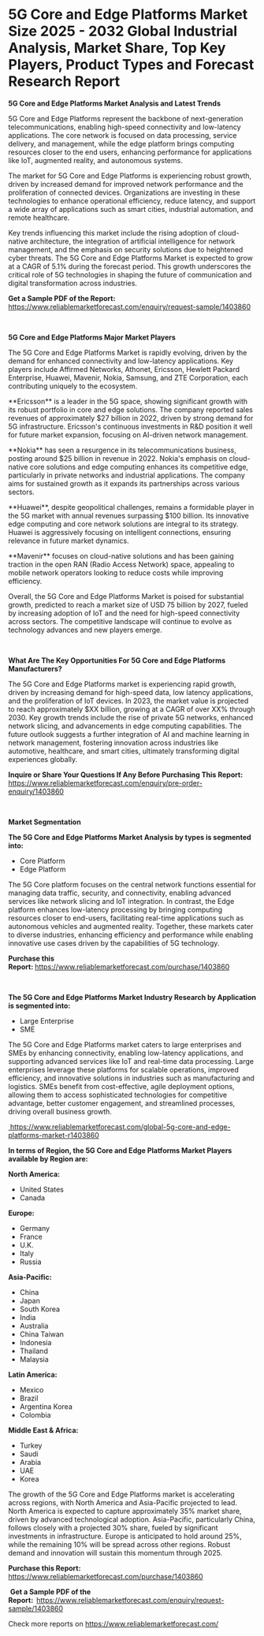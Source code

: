 <p><h1>5G Core and Edge Platforms Market Size 2025 - 2032 Global Industrial Analysis, Market Share, Top Key Players, Product Types and Forecast Research Report</h1></p><p><strong>5G Core and Edge Platforms Market Analysis and Latest Trends</strong></p>
<p><p>5G Core and Edge Platforms represent the backbone of next-generation telecommunications, enabling high-speed connectivity and low-latency applications. The core network is focused on data processing, service delivery, and management, while the edge platform brings computing resources closer to the end users, enhancing performance for applications like IoT, augmented reality, and autonomous systems.</p><p>The market for 5G Core and Edge Platforms is experiencing robust growth, driven by increased demand for improved network performance and the proliferation of connected devices. Organizations are investing in these technologies to enhance operational efficiency, reduce latency, and support a wide array of applications such as smart cities, industrial automation, and remote healthcare.</p><p>Key trends influencing this market include the rising adoption of cloud-native architecture, the integration of artificial intelligence for network management, and the emphasis on security solutions due to heightened cyber threats. The 5G Core and Edge Platforms Market is expected to grow at a CAGR of 5.1% during the forecast period. This growth underscores the critical role of 5G technologies in shaping the future of communication and digital transformation across industries.</p></p>
<p><strong>Get a Sample PDF of the Report:&nbsp;</strong> <a href="https://www.reliablemarketforecast.com/enquiry/request-sample/1403860?utm_campaign=1134&utm_medium=2&utm_source=Github&utm_content=ia&utm_term=13012025&utm_id=5g-core-and-edge-platforms">https://www.reliablemarketforecast.com/enquiry/request-sample/1403860</a></p>
<p>&nbsp;</p>
<p><strong>5G Core and Edge Platforms Major Market Players</strong></p>
<p><p>The 5G Core and Edge Platforms Market is rapidly evolving, driven by the demand for enhanced connectivity and low-latency applications. Key players include Affirmed Networks, Athonet, Ericsson, Hewlett Packard Enterprise, Huawei, Mavenir, Nokia, Samsung, and ZTE Corporation, each contributing uniquely to the ecosystem.</p><p>**Ericsson** is a leader in the 5G space, showing significant growth with its robust portfolio in core and edge solutions. The company reported sales revenues of approximately $27 billion in 2022, driven by strong demand for 5G infrastructure. Ericsson's continuous investments in R&D position it well for future market expansion, focusing on AI-driven network management.</p><p>**Nokia** has seen a resurgence in its telecommunications business, posting around $25 billion in revenue in 2022. Nokia's emphasis on cloud-native core solutions and edge computing enhances its competitive edge, particularly in private networks and industrial applications. The company aims for sustained growth as it expands its partnerships across various sectors.</p><p>**Huawei**, despite geopolitical challenges, remains a formidable player in the 5G market with annual revenues surpassing $100 billion. Its innovative edge computing and core network solutions are integral to its strategy. Huawei is aggressively focusing on intelligent connections, ensuring relevance in future market dynamics.</p><p>**Mavenir** focuses on cloud-native solutions and has been gaining traction in the open RAN (Radio Access Network) space, appealing to mobile network operators looking to reduce costs while improving efficiency. </p><p>Overall, the 5G Core and Edge Platforms Market is poised for substantial growth, predicted to reach a market size of USD 75 billion by 2027, fueled by increasing adoption of IoT and the need for high-speed connectivity across sectors. The competitive landscape will continue to evolve as technology advances and new players emerge.</p></p>
<p>&nbsp;</p>
<p><strong>What Are The Key Opportunities For 5G Core and Edge Platforms Manufacturers?</strong></p>
<p><p>The 5G Core and Edge Platforms market is experiencing rapid growth, driven by increasing demand for high-speed data, low latency applications, and the proliferation of IoT devices. In 2023, the market value is projected to reach approximately $XX billion, growing at a CAGR of over XX% through 2030. Key growth trends include the rise of private 5G networks, enhanced network slicing, and advancements in edge computing capabilities. The future outlook suggests a further integration of AI and machine learning in network management, fostering innovation across industries like automotive, healthcare, and smart cities, ultimately transforming digital experiences globally.</p></p>
<p><strong>Inquire or Share Your Questions If Any Before Purchasing This Report:</strong> <a href="https://www.reliablemarketforecast.com/enquiry/pre-order-enquiry/1403860?utm_campaign=1134&utm_medium=2&utm_source=Github&utm_content=ia&utm_term=13012025&utm_id=5g-core-and-edge-platforms">https://www.reliablemarketforecast.com/enquiry/pre-order-enquiry/1403860</a></p>
<p>&nbsp;</p>
<p><strong>Market Segmentation</strong></p>
<p><strong>The 5G Core and Edge Platforms Market Analysis by types is segmented into:</strong></p>
<p><ul><li>Core Platform</li><li>Edge Platform</li></ul></p>
<p><p>The 5G Core platform focuses on the central network functions essential for managing data traffic, security, and connectivity, enabling advanced services like network slicing and IoT integration. In contrast, the Edge platform enhances low-latency processing by bringing computing resources closer to end-users, facilitating real-time applications such as autonomous vehicles and augmented reality. Together, these markets cater to diverse industries, enhancing efficiency and performance while enabling innovative use cases driven by the capabilities of 5G technology.</p></p>
<p><strong>Purchase this Report:&nbsp;</strong><a href="https://www.reliablemarketforecast.com/purchase/1403860?utm_campaign=1134&utm_medium=2&utm_source=Github&utm_content=ia&utm_term=13012025&utm_id=5g-core-and-edge-platforms">https://www.reliablemarketforecast.com/purchase/1403860</a></p>
<p>&nbsp;</p>
<p><strong>The 5G Core and Edge Platforms Market Industry Research by Application is segmented into:</strong></p>
<p><ul><li>Large Enterprise</li><li>SME</li></ul></p>
<p><p>The 5G Core and Edge Platforms market caters to large enterprises and SMEs by enhancing connectivity, enabling low-latency applications, and supporting advanced services like IoT and real-time data processing. Large enterprises leverage these platforms for scalable operations, improved efficiency, and innovative solutions in industries such as manufacturing and logistics. SMEs benefit from cost-effective, agile deployment options, allowing them to access sophisticated technologies for competitive advantage, better customer engagement, and streamlined processes, driving overall business growth.</p></p>
<p><a href="https://www.reliablemarketforecast.com/global-5g-core-and-edge-platforms-market-r1403860?utm_campaign=1134&utm_medium=2&utm_source=Github&utm_content=ia&utm_term=13012025&utm_id=5g-core-and-edge-platforms">&nbsp;https://www.reliablemarketforecast.com/global-5g-core-and-edge-platforms-market-r1403860</a></p>
<p><strong>In terms of Region, the 5G Core and Edge Platforms Market Players available by Region are:</strong></p>
<p>
    <p> <strong> North America: </strong>
        <ul>
            <li>United States</li>
            <li>Canada</li>
        </ul>
        </p> 
    <p> <strong> Europe: </strong>
        <ul>
            <li>Germany</li>
            <li>France</li>
            <li>U.K.</li>
            <li>Italy</li>
            <li>Russia</li>
        </ul>
        </p> 
    <p> <strong> Asia-Pacific: </strong>
        <ul>
            <li>China</li>
            <li>Japan</li>
            <li>South Korea</li>
            <li>India</li>
            <li>Australia</li>
            <li>China Taiwan</li>
            <li>Indonesia</li>
            <li>Thailand</li>
            <li>Malaysia</li>
        </ul>
        </p> 
    <p> <strong> Latin America: </strong>
        <ul>
            <li>Mexico</li>
            <li>Brazil</li>
            <li>Argentina Korea</li>
            <li>Colombia</li>
        </ul>
        </p> 
    <p> <strong> Middle East & Africa: </strong>
        <ul>
            <li>Turkey</li>
            <li>Saudi</li>
            <li>Arabia</li>
            <li>UAE</li>
            <li>Korea</li>
        </ul>
    </p>
    </p>
<p><p>The growth of the 5G Core and Edge Platforms market is accelerating across regions, with North America and Asia-Pacific projected to lead. North America is expected to capture approximately 35% market share, driven by advanced technological adoption. Asia-Pacific, particularly China, follows closely with a projected 30% share, fueled by significant investments in infrastructure. Europe is anticipated to hold around 25%, while the remaining 10% will be spread across other regions. Robust demand and innovation will sustain this momentum through 2025.</p></p>
<p><strong>Purchase this Report: </strong><a href="https://www.reliablemarketforecast.com/purchase/1403860?utm_campaign=1134&utm_medium=2&utm_source=Github&utm_content=ia&utm_term=13012025&utm_id=5g-core-and-edge-platforms">https://www.reliablemarketforecast.com/purchase/1403860</a></p>
<p>&nbsp;<strong>Get a Sample PDF of the Report:&nbsp;&nbsp;</strong><a href="https://www.reliablemarketforecast.com/enquiry/request-sample/1403860?utm_campaign=1134&utm_medium=2&utm_source=Github&utm_content=ia&utm_term=13012025&utm_id=5g-core-and-edge-platforms">https://www.reliablemarketforecast.com/enquiry/request-sample/1403860</a></p>
<p><strong></strong></p>
<p>Check more reports on <a href="https://www.reliablemarketforecast.com/?utm_campaign=1134&utm_medium=2&utm_source=Github&utm_content=ia&utm_term=13012025&utm_id=5g-core-and-edge-platforms">https://www.reliablemarketforecast.com/</a></p>